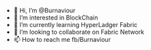 - 👋 Hi, I’m @Burnaviour
- 👀 I’m interested in BlockChain
- 🌱 I’m currently learning HyperLadger Fabric
- 💞️ I’m looking to collaborate on Fabric Network
- 📫 How to reach me fb/Burnaviour

<!---
Burnaviour/Burnaviour is a ✨ special ✨ repository because its `README.md` (this file) appears on your GitHub profile.
You can click the Preview link to take a look at your changes.
--->
